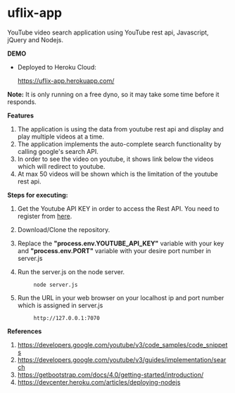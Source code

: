 # uflix-app
YouTube video search application using YouTube rest api, Javascript, jQuery and Nodejs.

**DEMO**
 - Deployed to Heroku Cloud: 
 
 	https://uflix-app.herokuapp.com/
	
**Note:** It is only running on a free dyno, so it may take some time before it responds.
	
**Features**
1. The application is using the data from youtube rest api and display and play multiple videos at a time.
2. The application implements the auto-complete search functionality by calling google's search API.
3. In order to see the video on youtube, it shows link below the videos which will redirect to youtube.
4. At max 50 videos will be shown which is the limitation of the youtube rest api.


**Steps for executing:**
1. Get the Youtube API KEY in order to access the Rest API. You need to register from [here](https://developers.google.com/youtube/v3/getting-started).

2. Download/Clone the repository.

3. Replace the **"process.env.YOUTUBE_API_KEY"** variable with your key and **"process.env.PORT"** variable with your desire port number in server.js

4. Run the server.js on the node server.
   ```
	    node server.js
   ```
   
5. Run the URL in your web browser on your localhost ip and port number which is assigned in server.js
   ```
	    http://127.0.0.1:7070
   ```
  
**References**	
1. https://developers.google.com/youtube/v3/code_samples/code_snippets
2. https://developers.google.com/youtube/v3/guides/implementation/search
3. https://getbootstrap.com/docs/4.0/getting-started/introduction/
4. https://devcenter.heroku.com/articles/deploying-nodejs
